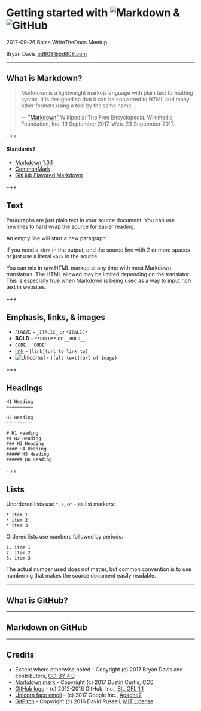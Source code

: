 Getting started with ![Markdown](https://upload.wikimedia.org/wikipedia/commons/thumb/4/48/Markdown-mark.svg/100px-Markdown-mark.svg.png) & ![GitHub](https://upload.wikimedia.org/wikipedia/commons/thumb/9/91/Octicons-mark-github.svg/100px-Octicons-mark-github.svg.png)
======================================

2017-09-26 Boise WriteTheDocs Meetup

Bryan Davis <bd808@bd808.com>

---

What is Markdown?
-----------------

> Markdown is a lightweight markup language with plain text formatting syntax. It is designed so that it can be converted to HTML and many other formats using a tool by the same name.
>
> — ["Markdown"](https://en.wikipedia.org/w/index.php?title=Markdown&oldid=801461295) Wikipedia: The Free Encyclopedia. Wikimedia Foundation, Inc. 19 September 2017. Web. 23 September 2017.

+++

#### Standards?

* [Markdown 1.0.1](https://daringfireball.net/projects/markdown/)
* [CommonMark](http://commonmark.org/)
* [GitHub Flavored Markdown](https://guides.github.com/features/mastering-markdown/#GitHub-flavored-markdown)

+++

Text
----

Paragraphs are just plain text in your source document.
You can use newlines to hard wrap the source for easier reading.

An empty line will start a new paragraph.

If you need a `<br>` in the output, end the source line with 2 or more spaces  
*or* just use a literal `<br>` in the source.

You can mix in raw HTML markup at any time with most Markdown translators.
The HTML allowed may be limited depending on the translator. This is especially
true when Markdown is being used as a way to input rich text in websites.

+++

Emphasis, links, & images
-------------------------

* _ITALIC_ - `_ITALIC_` or `*ITALIC*`
* **BOLD** - `**BOLD**` or `__BOLD__`
* `CODE` - `` `CODE` ``
* [link](https://example.com/) - `[link](url to link to)`
* ![Unicorns!](https://upload.wikimedia.org/wikipedia/commons/thumb/5/55/Emoji_u1f984.svg/32px-Emoji_u1f984.svg.png) - `![alt text](url of image)`

+++

Headings
------

```
H1 Heading
==========

H2 Heading
----------

# H1 Heading
## H2 Heading
### H3 Heading
#### H4 Heading
##### H5 Heading
###### H6 Heading
```

+++

Lists
-----

Unordered lists use `*`, `+`, or `-` as list markers:
```
* item 1
* item 2
* item 3
```

Ordered lists use numbers followed by periods:
```
1. item 1
2. item 2
3. item 3
```
The actual number used does not matter, but common convention is to use numbering
that makes the source document easily readable.

---

What is GitHub?
---------------

---

Markdown on GitHub
------------------

---

Credits
-------

* Except where otherwise noted - Copyright (c) 2017 Bryan Davis and contributors, [CC-BY 4.0](https://creativecommons.org/licenses/by/4.0/)
* [Markdown mark](https://github.com/dcurtis/markdown-mark) - Copyright (c) 2017 Dustin Curtis, [CC0](https://github.com/dcurtis/markdown-mark/blob/f2e4b0b14b2ebb0465d88e8a26c9d65de89190a3/LICENSE)
* [GitHub logo](https://github.com/primer/octicons) - (c) 2012-2016 GitHub, Inc., [SIL OFL 1.1](http://scripts.sil.org/OFL)
* [Unicorn face emoji](https://github.com/googlei18n/noto-emoji/blob/f2a4f72/svg/emoji_u1f984.svg) - (c) 2017 Google Inc., [Apache2](https://github.com/googlei18n/noto-emoji/blob/f7abf9645ce10d923fb5e8bccf62e0ffae47b999/LICENSE)
* [GitPitch](https://gitpitch.com/) - Copyright (c) 2016 David Russell,
  [MIT License](https://github.com/gitpitch/gitpitch/blob/7c4efa5ab0fa5808d81000d3f167a811586b2685/LICENSE.txt)
